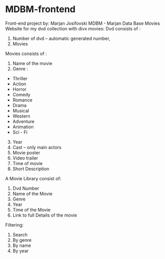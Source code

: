 # MDBM-frontend
Front-end project                                                                     by: Marjan Josifovski
MDBM -  Marjan Data Base Movies
Website for my dvd collection with divx movies:
Dvd consists of :
1.	Number of dvd – automatic generated number,
2.	Movies


Movies consists of :
1.	Name of the movie 
2.	Genre :
-	Thriller 
-	Action
-	Horror
-	Comedy
-	Romance
-	Drama
-	Musical
-	Western
-	Adventure
-	Animation
-	Sci - Fi
3.	Year
4.	Cast – only main actors
5.	Movie poster
6.	Video trailer
7.	Time of movie
8.	Short Description

A Movie Library consist of:
1.	Dvd Number
2.	Name of the Movie
3.	Genre
4.	Year
5.	Time of the Movie
6.	Link to full Details of the movie

Filtering:
1.	Search 
2.	By genre
3.	By name
4.	By year


